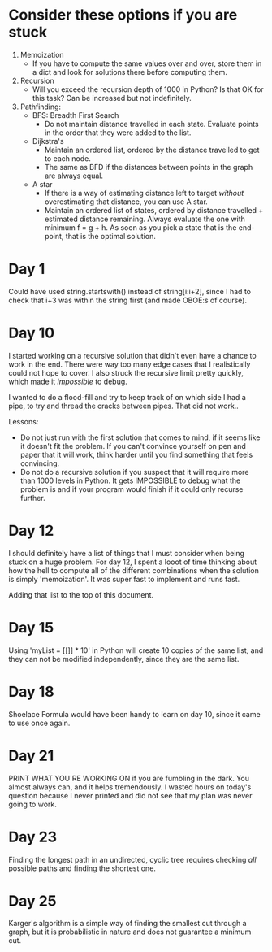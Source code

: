 # Consider these options if you are stuck

1. Memoization
    - If you have to compute the same values over and over, store them in a dict and look for
      solutions there before computing them.
2. Recursion
    - Will you exceed the recursion depth of 1000 in Python? Is that OK for this task? Can be
      increased but not indefinitely.
3. Pathfinding:
    - BFS: Breadth First Search
        - Do not maintain distance travelled in each state. Evaluate points in the order that they
          were added to the list.
    - Dijkstra's
        - Maintain an ordered list, ordered by the distance travelled to get to each node.
        - The same as BFD if the distances between points in the graph are always equal.
    - A star
        - If there is a way of estimating distance left to target *without* overestimating that
          distance, you can use A star.
        - Maintain an ordered list of states, ordered by distance travelled + estimated distance
          remaining. Always evaluate the one with minimum f = g + h. As soon as you pick a state
          that is the end-point, that is the optimal solution.

# Day 1

Could have used string.startswith() instead of string[i:i+2], since I had to check that i+3 was
within the string first (and made OBOE:s of course).

# Day 10

I started working on a recursive solution that didn't even have a chance to work in the end. There
were way too many edge cases that I realistically could not hope to cover. I also struck the
recursive limit pretty quickly, which made it _impossible_ to debug.

I wanted to do a flood-fill and try to keep track of on which side I had a pipe, to try and thread
the cracks between pipes. That did not work..

Lessons:
- Do not just run with the first solution that comes to mind, if it seems like it doesn't fit the
  problem. If you can't convince yourself on pen and paper that it will work, think harder until you
  find something that feels convincing.
- Do not do a recursive solution if you suspect that it will require more than 1000 levels in
  Python. It gets IMPOSSIBLE to debug what the problem is and if your program would finish if it
  could only recurse further.

# Day 12

I should definitely have a list of things that I must consider when being stuck on a huge problem.
For day 12, I spent a looot of time thinking about how the hell to compute all of the different
combinations when the solution is simply 'memoization'. It was super fast to implement and runs
fast.

Adding that list to the top of this document.

# Day 15

Using 'myList = [[]] * 10' in Python will create 10 copies of the same list, and they can not be
modified independently, since they are the same list.

# Day 18

Shoelace Formula would have been handy to learn on day 10, since it came to use once again.

# Day 21

PRINT WHAT YOU'RE WORKING ON if you are fumbling in the dark. You almost always can, and it helps
tremendously. I wasted hours on today's question because I never printed and did not see that my
plan was never going to work.

# Day 23

Finding the longest path in an undirected, cyclic tree requires checking _all_ possible paths and
finding the shortest one.

# Day 25

Karger's algorithm is a simple way of finding the smallest cut through a graph, but it is
probabilistic in nature and does not guarantee a minimum cut.
